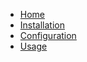 <!-- docs/_sidebar.md -->

* [Home](/)
* [Installation](installation.md)
* [Configuration](configuration.md)
* [Usage](usage.md)
